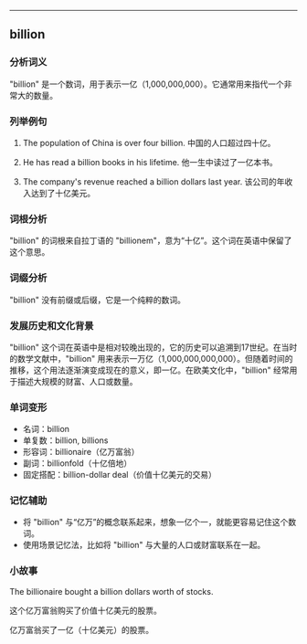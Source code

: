 
---------------
## billion
### 分析词义

"billion" 是一个数词，用于表示一亿（1,000,000,000）。它通常用来指代一个非常大的数量。

### 列举例句

1. The population of China is over four billion.
   中国的人口超过四十亿。

2. He has read a billion books in his lifetime.
   他一生中读过了一亿本书。

3. The company's revenue reached a billion dollars last year.
   该公司的年收入达到了十亿美元。

### 词根分析

"billion" 的词根来自拉丁语的 "billionem"，意为“十亿”。这个词在英语中保留了这个意思。

### 词缀分析

"billion" 没有前缀或后缀，它是一个纯粹的数词。

### 发展历史和文化背景

"billion" 这个词在英语中是相对较晚出现的，它的历史可以追溯到17世纪。在当时的数学文献中，"billion" 用来表示一万亿（1,000,000,000,000）。但随着时间的推移，这个用法逐渐演变成现在的意义，即一亿。在欧美文化中，"billion" 经常用于描述大规模的财富、人口或数量。

### 单词变形

- 名词：billion
- 单复数：billion, billions
- 形容词：billionaire（亿万富翁）
- 副词：billionfold（十亿倍地）
- 固定搭配：billion-dollar deal（价值十亿美元的交易）

### 记忆辅助

- 将 "billion" 与“亿万”的概念联系起来，想象一亿个一，就能更容易记住这个数词。
- 使用场景记忆法，比如将 "billion" 与大量的人口或财富联系在一起。

### 小故事

The billionaire bought a billion dollars worth of stocks.

这个亿万富翁购买了价值十亿美元的股票。

亿万富翁买了一亿（十亿美元）的股票。

